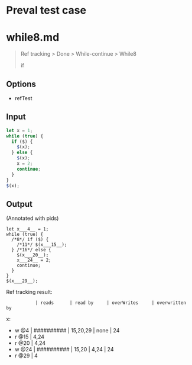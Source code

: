# Preval test case

# while8.md

> Ref tracking > Done > While-continue > While8
>
> if

## Options

- refTest

## Input

`````js filename=intro
let x = 1;
while (true) {
  if ($) {
    $(x);
  } else {
    $(x);
    x = 2;
    continue;
  }
}
$(x);
`````

## Output

(Annotated with pids)

`````filename=intro
let x___4__ = 1;
while (true) {
  /*8*/ if ($) {
    /*11*/ $(x___15__);
  } /*16*/ else {
    $(x___20__);
    x___24__ = 2;
    continue;
  }
}
$(x___29__);
`````

Ref tracking result:

               | reads      | read by     | overWrites     | overwritten by
x:
  - w @4       | ########## | 15,20,29    | none           | 24
  - r @15      | 4,24
  - r @20      | 4,24
  - w @24      | ########## | 15,20       | 4,24           | 24
  - r @29      | 4
